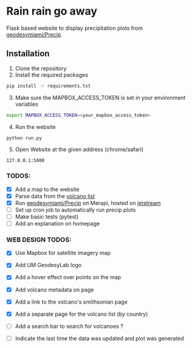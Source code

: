 # Rain rain go away
Flask based website to display precipitation plots from [geodesymiami/Precip](https://github.com/geodesymiami/precip).

## Installation
1. Clone the repository
2. Install the required packages
```bash
pip install -r requirements.txt
```
3. Make sure the MAPBOX_ACCESS_TOKEN is set in your environment variables
```bash
export MAPBOX_ACCESS_TOKEN=<your_mapbox_access_token>
```
4. Run the website
```bash
python run.py
```
5. Open Website at the given address (chrome/safari)
```
127.0.0.1:5000
```

### TODOS:
- [x] Add a map to the website
- [x] Parse data from the [volcano list](https://github.com/geodesymiami/precip/blob/main/src/precip/Holocene_Volcanoes_precip_cfg..xlsx)
- [x] Run [geodesymiami/Precip](https://github.com/geodesymiami/precip) on Merapi, hosted on [jetstream](http://149.165.154.65/data/HDF5EOS/precip_products/Merapi/)
- [ ] Set up cron job to automatically run precip plots
- [ ] Make basic tests (pytest)
- [ ] Add an explanation on homepage

### WEB DESIGN TODOS:
- [x] Use Mapbox for satellite imagery map
- [x] Add UM GeodesyLab logo
- [x] Add a hover effect over points on the map
- [x] Add volcano metadata on <volcano id> page
- [x] Add a link to the volcano's smithsonian page
- [x] Add a separate page for the volcano list (by country)
- [ ] Add a search bar to search for volcanoes ?
- [ ] Indicate the last time the data was updated and plot was generated


